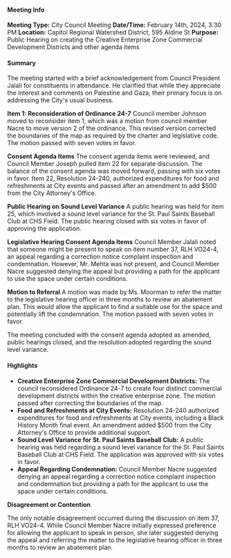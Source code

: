 ---
---

#### Meeting Info
**Meeting Type:** City Council Meeting
**Date/Time:** February 14th, 2024, 3:30 PM
**Location:** Capitol Regional Watershed District, 595 Aldine St
**Purpose:** Public Hearing on creating the Creative Enterprise Zone Commercial Development Districts and other agenda items

#### Summary

The meeting started with a brief acknowledgement from Council President Jalali for constituents in attendance. He clarified that while they appreciate the interest and comments on Palestine and Gaza, their primary focus is on addressing the City's usual business.

**Item 1: Reconsideration of Ordinance 24-7**
Council member Johnson moved to reconsider item 1, which was a motion from council member Nacre to move version 2 of the ordinance. This revised version corrected the boundaries of the map as required by the charter and legislative code. The motion passed with seven votes in favor.

**Consent Agenda Items**
The consent agenda items were reviewed, and Council Member Joseph pulled item 22 for separate discussion. The balance of the consent agenda was moved forward, passing with six votes in favor. Item 22, Resolution 24-240, authorized expenditures for food and refreshments at City events and passed after an amendment to add $500 from the City Attorney's Office.

**Public Hearing on Sound Level Variance**
A public hearing was held for item 25, which involved a sound level variance for the St. Paul Saints Baseball Club at CHS Field. The public hearing closed with six votes in favor of approving the application.

**Legislative Hearing Consent Agenda Items**
Council Member Jalali noted that someone might be present to speak on item number 37, RLH VO24-4, an appeal regarding a correction notice complaint inspection and condemnation. However, Mr. Mehta was not present, and Council Member Nacre suggested denying the appeal but providing a path for the applicant to use the space under certain conditions.

**Motion to Referral**
A motion was made by Ms. Moorman to refer the matter to the legislative hearing officer in three months to review an abatement plan. This would allow the applicant to find a suitable use for the space and potentially lift the condemnation. The motion passed with seven votes in favor.

The meeting concluded with the consent agenda adopted as amended, public hearings closed, and the resolution adopted regarding the sound level variance.

#### Highlights

*   **Creative Enterprise Zone Commercial Development Districts:** The council reconsidered Ordinance 24-7 to create four distinct commercial development districts within the creative enterprise zone. The motion passed after correcting the boundaries of the map.
*   **Food and Refreshments at City Events:** Resolution 24-240 authorized expenditures for food and refreshments at City events, including a Black History Month final event. An amendment added $500 from the City Attorney's Office to provide additional support.
*   **Sound Level Variance for St. Paul Saints Baseball Club:** A public hearing was held regarding a sound level variance for the St. Paul Saints Baseball Club at CHS Field. The application was approved with six votes in favor.
*   **Appeal Regarding Condemnation:** Council Member Nacre suggested denying an appeal regarding a correction notice complaint inspection and condemnation but providing a path for the applicant to use the space under certain conditions.

**Disagreement or Contention**

The only notable disagreement occurred during the discussion on item 37, RLH VO24-4. While Council Member Nacre initially expressed preference for allowing the applicant to speak in person, she later suggested denying the appeal and referring the matter to the legislative hearing officer in three months to review an abatement plan.

